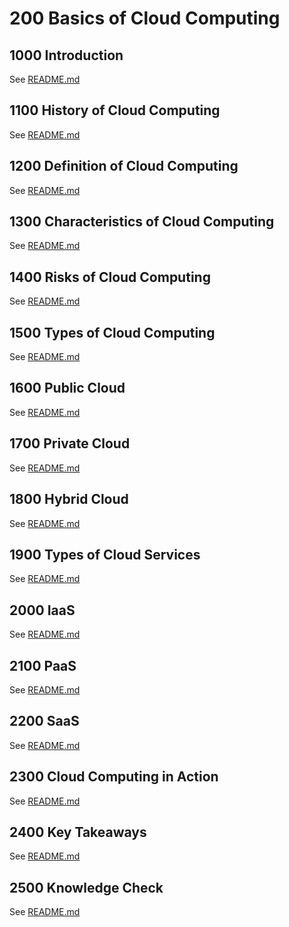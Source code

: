 # 200 Basics of Cloud Computing

## 1000 Introduction

See [README.md](./1000/README.md)

## 1100 History of Cloud Computing

See [README.md](./1100/README.md)

## 1200 Definition of Cloud Computing

See [README.md](./1200/README.md)

## 1300 Characteristics of Cloud Computing

See [README.md](./1300/README.md)

## 1400 Risks of Cloud Computing

See [README.md](./1400/README.md)

## 1500 Types of Cloud Computing

See [README.md](./1500/README.md)

## 1600 Public Cloud

See [README.md](./1600/README.md)

## 1700 Private Cloud

See [README.md](./1700/README.md)

## 1800 Hybrid Cloud

See [README.md](./1800/README.md)

## 1900 Types of Cloud Services

See [README.md](./1900/README.md)

## 2000 IaaS

See [README.md](./2000/README.md)

## 2100 PaaS

See [README.md](./2100/README.md)

## 2200 SaaS

See [README.md](./2200/README.md)

## 2300 Cloud Computing in Action

See [README.md](./2300/README.md)

## 2400 Key Takeaways

See [README.md](./2400/README.md)

## 2500 Knowledge Check

See [README.md](./2500/README.md)
